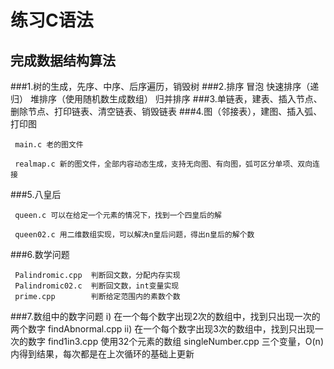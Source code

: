 练习C语法
========================
完成数据结构算法
--------------------------
###1.树的生成，先序、中序、后序遍历，销毁树
###2.排序
	冒泡
	快速排序（递归）
	堆排序（使用随机数生成数组）
	归并排序
###3.单链表，建表、插入节点、删除节点、打印链表、清空链表、销毁链表
###4.图（邻接表），建图、插入弧、打印图
     
     main.c 老的图文件
     
     realmap.c 新的图文件，全部内容动态生成，支持无向图、有向图，弧可区分单项、双向连接
     
###5.八皇后

     queen.c 可以在给定一个元素的情况下，找到一个四皇后的解
     
     queen02.c 用二维数组实现，可以解决n皇后问题，得出n皇后的解个数

###6.数学问题
     
     Palindromic.cpp  判断回文数，分配内存实现
     Palindromic02.c  判断回文数，int变量实现
     prime.cpp        判断给定范围内的素数个数
     
###7.数组中的数字问题
     i)   在一个每个数字出现2次的数组中，找到只出现一次的两个数字   findAbnormal.cpp
     ii)  在一个每个数字出现3次的数组中，找到只出现一次的数字
          find1in3.cpp      使用32个元素的数组
          singleNumber.cpp  三个变量，O(n)内得到结果，每次都是在上次循环的基础上更新
